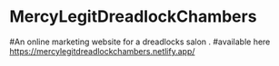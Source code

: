 # MercyLegitDreadlockChambers
#An online marketing website for a dreadlocks salon .
#available here https://mercylegitdreadlockchambers.netlify.app/
